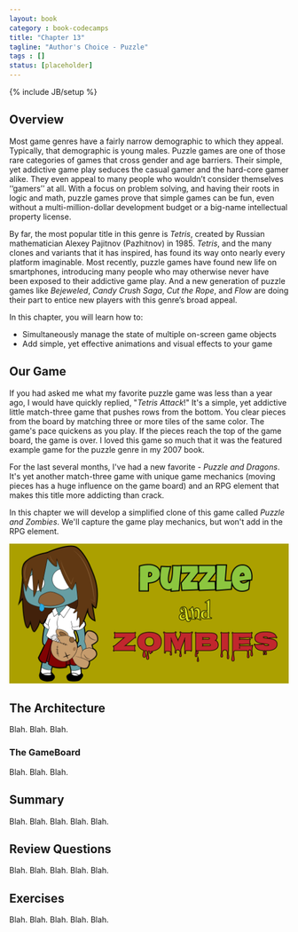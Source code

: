 ```yaml
---
layout: book
category : book-codecamps
title: "Chapter 13"
tagline: "Author's Choice - Puzzle"
tags : []
status: [placeholder]
---
```

{% include JB/setup %}

## Overview

Most game genres have a fairly narrow demographic to which they appeal. Typically, that demographic is young males. Puzzle games are one of those rare categories of games that cross gender and age barriers. Their simple, yet addictive game play seduces the casual gamer and the hard-core gamer alike. They even appeal to many people who wouldn’t consider themselves ‘‘gamers’’ at all. With a focus on problem solving, and having their roots in logic and math, puzzle games prove that simple games can be fun, even without a multi-million-dollar development budget or a big-name intellectual property license.

By far, the most popular title in this genre is *Tetris*, created by Russian mathematician Alexey Pajitnov (Pazhitnov) in 1985. *Tetris*, and the many clones and variants that it has inspired, has found its way onto nearly every platform imaginable. Most recently, puzzle games have found new life on smartphones, introducing many people who may otherwise never have been exposed to their addictive game play. And a new generation of puzzle games like *Bejeweled*, *Candy Crush Saga*, *Cut the Rope*, and *Flow* are doing their part to entice new players with this genre’s broad appeal.

In this chapter, you will learn how to:

* Simultaneously manage the state of multiple on-screen game objects
* Add simple, yet effective animations and visual effects to your game

## Our Game

If you had asked me what my favorite puzzle game was less than a year ago, I would have quickly replied, "*Tetris Attack*!" It's a simple, yet addictive little match-three game that pushes rows from the bottom. You clear pieces from the board by matching three or more tiles of the same color. The game's pace quickens as you play. If the pieces reach the top of the game board, the game is over. I loved this game so much that it was the featured example game for the puzzle genre in my 2007 book.

For the last several months, I've had a new favorite - *Puzzle and Dragons*. It's yet another match-three game with unique game mechanics (moving pieces has a huge influence on the game board) and an RPG element that makes this title more addicting than crack.

In this chapter we will develop a simplified clone of this game called *Puzzle and Zombies*. We'll capture the game play mechanics, but won't add in the RPG element.

![Our game concept. Puzzle and Zombies!](images/figure12-01_Puzzle_Title.png)

## The Architecture

Blah. Blah. Blah.

### The GameBoard

Blah. Blah. Blah.

## Summary

Blah. Blah. Blah. Blah. Blah.

## Review Questions

Blah. Blah. Blah. Blah. Blah.

## Exercises

Blah. Blah. Blah. Blah. Blah.

